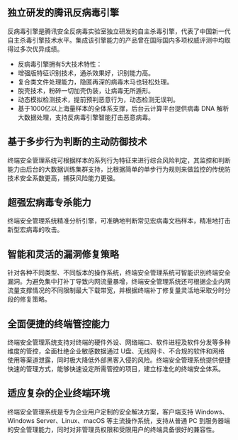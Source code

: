 ## 独立研发的腾讯反病毒引擎

反病毒引擎是腾讯安全反病毒实验室独立研发的自主杀毒引擎，代表了中国新一代自主杀毒引擎技术水平。集成该引擎能力的产品曾在国际国内多项权威评测中均取得过多次优异成绩。
- 反病毒引擎拥有5大技术特性：
 - 增强版特征识别技术，通杀效果好，识别能力高。
 - 复合类文件处理能力，隐匿再深的病毒木马也轻松处理。
 - 脱壳技术，粉碎一切加壳伪装，让病毒无所遁形。
 - 动态模拟检测技术，提前预判恶意行为，动态检测无误判。
 - 基于1000亿以上海量样本的全体系支撑，后台云计算平台提供病毒 DNA 解析大数据处理，支持反病毒引擎智能打击恶意病毒。
 
## 基于多步行为判断的主动防御技术
终端安全管理系统可根据样本的系列行为特征来进行综合风险判定，其监控和判断能力由后台的大数据训练集群支持，比根据简单的单步行为规则来做监控的传统防技术安全系数更高，捕获风险能力更强。
## 超强宏病毒专杀能力
终端安全管理系统精准分析引擎，可准确地判断常见宏病毒文档样本，精准地打击新型宏病毒的攻击。
## 智能和灵活的漏洞修复策略
针对各种不同类型、不同版本的操作系统，终端安全管理系统可智能识别终端安全漏洞。为避免集中打补丁导致内网流量暴增，终端安全管理系统还可根据企业内网流量支撑情况的不同限制最大下载带宽，并根据终端补丁修复量灵活地采取分时分段的修复策略。
## 全面便捷的终端管控能力
终端安全管理系统支持对终端的硬件外设、网络端口、软件进程及软件分发等多种维度的管控，全面杜绝企业敏感数据通过 U盘、无线网卡、不合规的软件和网络使用等渠道泄露，同时极大降低外部黑客入侵的风险。终端安全管理系统提供便捷快速的管理方式，能够快速设定所需管控的项目，建立标准化的终端安全体系。
## 适应复杂的企业终端环境
终端安全管理系统是专为企业用户定制的安全解决方案，客户端支持 Windows、Windows Server、Linux、macOS 等主流操作系统，支持从普通 PC 到服务器端的安全管理能力，同时对非管理员权限和受限用户的终端具备很好的兼容性。 
